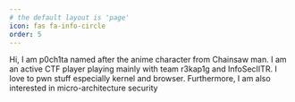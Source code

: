 ```yaml
---
# the default layout is 'page'
icon: fas fa-info-circle
order: 5
---
```


<!-- > Add Markdown syntax content to file `_tabs/about.md`{: .filepath } and it will show up on this page.
{: .prompt-tip } -->

<!-- A security enthusiast. Active CTF player with InfoSecIITR. Love pwn,rev and malware. Find blogs about various CTF challenges and malware reversing/development.
 -->

Hi, I am p0ch1ta named after the anime character from Chainsaw man. I am an active CTF player playing mainly with team r3kap1g and InfoSecIITR. I love to pwn stuff especially kernel and browser. Furthermore, I am also interested in micro-architecture security